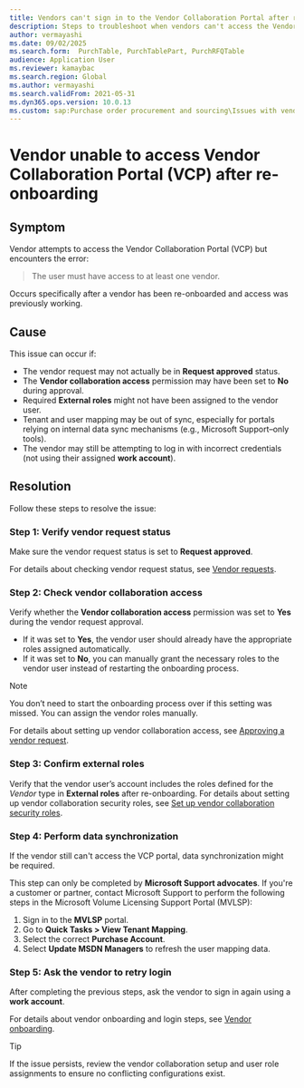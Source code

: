 ```yaml
---
title: Vendors can't sign in to the Vendor Collaboration Portal after re-onboarding
description: Steps to troubleshoot when vendors can't access the Vendor Collaboration Portal (VCP) after re-onboarding in Dynamics 365 Supply Chain Management.
author: vermayashi
ms.date: 09/02/2025
ms.search.form:  PurchTable, PurchTablePart, PurchRFQTable
audience: Application User
ms.reviewer: kamaybac
ms.search.region: Global
ms.author: vermayashi
ms.search.validFrom: 2021-05-31
ms.dyn365.ops.version: 10.0.13
ms.custom: sap:Purchase order procurement and sourcing\Issues with vendor management
---
```


# Vendor unable to access Vendor Collaboration Portal (VCP) after re-onboarding

## Symptom
Vendor attempts to access the Vendor Collaboration Portal (VCP) but encounters the error:

>The user must have access to at least one vendor.

Occurs specifically after a vendor has been re-onboarded and access was previously working.

## Cause
This issue can occur if:
- The vendor request may not actually be in **Request approved** status.
- The **Vendor collaboration access** permission may have been set to **No** during approval.
- Required **External roles** might not have been assigned to the vendor user.
- Tenant and user mapping may be out of sync, especially for portals relying on internal data sync mechanisms (e.g., Microsoft Support–only tools).
- The vendor may still be attempting to log in with incorrect credentials (not using their assigned **work account**).

## Resolution
Follow these steps to resolve the issue:

### Step 1: Verify vendor request status
Make sure the vendor request status is set to **Request approved**.

For details about checking vendor request status, see [Vendor requests](https://learn.microsoft.com/en-us/dynamics365/supply-chain/procurement/vendor-onboarding#vendor-requests).

### Step 2: Check vendor collaboration access
Verify whether the **Vendor collaboration access** permission was set to **Yes** during the vendor request approval.

- If it was set to **Yes**, the vendor user should already have the appropriate roles assigned automatically.
- If it was set to **No**, you can manually grant the necessary roles to the vendor user instead of restarting the onboarding process.

> [!NOTE]
> You don’t need to start the onboarding process over if this setting was missed. You can assign the vendor roles manually.

For details about setting up vendor collaboration access, see [Approving a vendor request](https://learn.microsoft.com/en-us/dynamics365/supply-chain/procurement/vendor-onboarding#approving-a-vendor-request).

### Step 3: Confirm external roles
Verify that the vendor user’s account includes the roles defined for the _Vendor_ type in **External roles** after re-onboarding.
For details about setting up vendor collaboration security roles, see [Set up vendor collaboration security roles](https://learn.microsoft.com/en-us/dynamics365/supply-chain/procurement/set-up-maintain-vendor-collaboration#set-up-vendor-collaboration-security-roles).

### Step 4: Perform data synchronization
If the vendor still can't access the VCP portal, data synchronization might be required.

This step can only be completed by **Microsoft Support advocates**. If you're a customer or partner, contact Microsoft Support to perform the following steps in the Microsoft Volume Licensing Support Portal (MVLSP):
1. Sign in to the **MVLSP** portal.
2. Go to **Quick Tasks > View Tenant Mapping**.
3. Select the correct **Purchase Account**.
4. Select **Update MSDN Managers** to refresh the user mapping data.

### Step 5: Ask the vendor to retry login
After completing the previous steps, ask the vendor to sign in again using a **work account**.

For details about vendor onboarding and login steps, see [Vendor onboarding](https://learn.microsoft.com/en-us/dynamics365/supply-chain/procurement/vendor-onboarding).

> [!TIP]
> If the issue persists, review the vendor collaboration setup and user role assignments to ensure no conflicting configurations exist.

